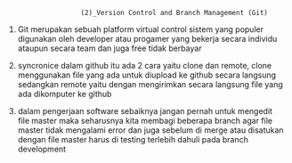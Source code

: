                        (2)_Version Control and Branch Management (Git)

1. Git merupakan sebuah platform virtual control sistem yang populer digunakan oleh
   developer atau progamer yang bekerja secara individu ataupun secara team dan juga free tidak berbayar 

2. syncronice dalam github itu ada 2 cara yaitu clone dan remote, clone menggunakan file yang ada untuk
   diupload ke github secara langsung sedangkan remote yaitu dengan mengirimkan secara langsung file yang ada 
   dikomputer ke github 

3. dalam pengerjaan software sebaiknya jangan pernah untuk mengedit file master maka seharusnya kita membagi 
   beberapa branch agar file master tidak mengalami error dan juga sebelum di merge atau disatukan dengan file 
   master harus di testing terlebih dahuli pada branch development 
